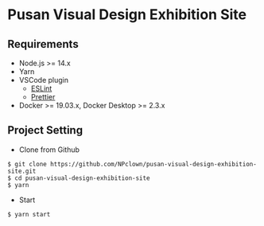 # Pusan Visual Design Exhibition Site

## Requirements

* Node.js >= 14.x
* Yarn
* VSCode plugin
  * [ESLint](https://marketplace.visualstudio.com/items?itemName=dbaeumer.vscode-eslint)
  * [Prettier](https://marketplace.visualstudio.com/items?itemName=esbenp.prettier-vscode)
* Docker >= 19.03.x, Docker Desktop >= 2.3.x

## Project Setting

* Clone from Github
```
$ git clone https://github.com/NPclown/pusan-visual-design-exhibition-site.git
$ cd pusan-visual-design-exhibition-site
$ yarn
```

* Start

```
$ yarn start
```